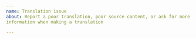 ```yaml
---
name: Translation issue
about: Report a poor translation, poor source content, or ask for more
information when making a translation

---
```


<!-- Uncomment the section most relevant to your issue -->

<!--## Incorrect or suboptimal translation -->
<!--
  If you've found an incorrect or suboptimal translation and have a suggestion
  on how to make it better, please visit
  https://hosted.weblate.org/projects/pypa/warehouse/
  to edit and/or comment on the translation
-->

<!-- ## Bad source in Weblate -->
<!--
  If you're translating PyPI and found a string that is either poorly
  written or formatted, report it here.
  Please include:
    - a link to the source string (found in the Weblate sidebar)
    - a description of the problem
-->

<!-- ## More information needed to translate effectively -->
<!--
  If you're translating PyPI and need more information about a string to
  write a good translation, let us know.
  Please include:
  - a link to the source string (found in the Weblate sidebar)
  - a description of the problem and what additional information you need
-->
